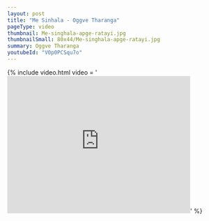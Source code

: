 ```yaml
---
layout: post
title: "Me Sinhala - Oggve Tharanga"
pageType: video
thumbnail: Me-singhala-apge-ratayi.jpg
thumbnailSmall: 80x44/Me-singhala-apge-ratayi.jpg
summary: Oggve Tharanga
youtubeId: "V0p0PCSqu7o"
---
```


{% include video.html video = '<iframe width="420" height="315" src="https://www.youtube.com/embed/V0p0PCSqu7o" frameborder="0" allowfullscreen></iframe>' %} 
